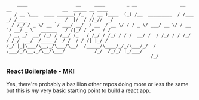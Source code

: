 ```
    ____                  __     ____        _ __                __      __                   __  _____ __ ____
   / __ \___  ____ ______/ /_   / __ )____  (_) /__  _________  / /___ _/ /____              /  |/  / //_//  _/
  / /_/ / _ \/ __ `/ ___/ __/  / __  / __ \/ / / _ \/ ___/ __ \/ / __ `/ __/ _ \   ______   / /|_/ / ,<   / /  
 / _, _/  __/ /_/ / /__/ /_   / /_/ / /_/ / / /  __/ /  / /_/ / / /_/ / /_/  __/  /_____/  / /  / / /| |_/ /   
/_/ |_|\___/\__,_/\___/\__/  /_____/\____/_/_/\___/_/  / .___/_/\__,_/\__/\___/           /_/  /_/_/ |_/___/   
                                                      /_/                                                      
```
### React Boilerplate - MKI
Yes, there're probably a bazillion other repos doing more or less the same but this is _my_ very basic starting point to build a react app.

